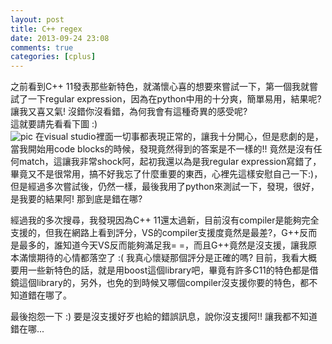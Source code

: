 ```yaml
---
layout: post
title: C++ regex
date: 2013-09-24 23:08
comments: true
categories: [cplus]
---
```



之前看到C++ 11發表那些新特色，就滿懷心喜的想要來嘗試一下，第一個我就嘗試了一下regular expression，因為在python中用的十分爽，簡單易用，結果呢?  讓我又喜又氣! 沒錯你沒看錯，為何我會有這種奇異的感受呢?  
這就要請先看看下圖 :)   
![pic][1]
在visual studio裡面一切事都表現正常的，讓我十分開心，但是悲劇的是，當我開始用code blocks的時候，發現竟然得到的答案是不一樣的!! 竟然是沒有任何match，這讓我非常shock阿，起初我還以為是我regular expression寫錯了，畢竟又不是很常用，搞不好我忘了什麼重要的東西，心裡先這樣安慰自己一下:)，但是經過多次嘗試後，仍然一樣，最後我用了python來測試一下，發現，很好，是我要的結果阿! 那到底是錯在哪?  
  
  
經過我的多次搜尋，我發現因為C++ 11還太過新，目前沒有compiler是能夠完全支援的，但我在網路上看到評分，VS的compiler支援度竟然是最差?，G++反而是最多的，誰知道今天VS反而能夠滿足我= =，而且G++竟然是沒支援，讓我原本滿懷期待的心情都落空了 :( 我真心懷疑那個評分是正確的嗎? 目前，我看大概要用一些新特色的話，就是用boost這個library吧，畢竟有許多C11的特色都是借鏡這個library的，另外，也免的到時候又哪個compiler沒支援你要的特色，都不知道錯在哪了。  
  
  
最後抱怨一下 :) 要是沒支援好歹也給的錯誤訊息，說你沒支援阿!! 讓我都不知道錯在哪... 

[1]: http://i.imgur.com/fGH5PBo.png
